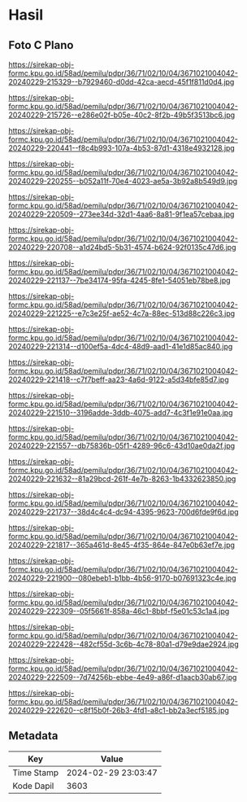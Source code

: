 # Hasil

## Foto C Plano

https://sirekap-obj-formc.kpu.go.id/58ad/pemilu/pdpr/36/71/02/10/04/3671021004042-20240229-215329--b7929460-d0dd-42ca-aecd-45f1f811d0d4.jpg

https://sirekap-obj-formc.kpu.go.id/58ad/pemilu/pdpr/36/71/02/10/04/3671021004042-20240229-215726--e286e02f-b05e-40c2-8f2b-49b5f3513bc6.jpg

https://sirekap-obj-formc.kpu.go.id/58ad/pemilu/pdpr/36/71/02/10/04/3671021004042-20240229-220441--f8c4b993-107a-4b53-87d1-4318e4932128.jpg

https://sirekap-obj-formc.kpu.go.id/58ad/pemilu/pdpr/36/71/02/10/04/3671021004042-20240229-220255--b052a11f-70e4-4023-ae5a-3b92a8b549d9.jpg

https://sirekap-obj-formc.kpu.go.id/58ad/pemilu/pdpr/36/71/02/10/04/3671021004042-20240229-220509--273ee34d-32d1-4aa6-8a81-9f1ea57cebaa.jpg

https://sirekap-obj-formc.kpu.go.id/58ad/pemilu/pdpr/36/71/02/10/04/3671021004042-20240229-220708--a1d24bd5-5b31-4574-b624-92f0135c47d6.jpg

https://sirekap-obj-formc.kpu.go.id/58ad/pemilu/pdpr/36/71/02/10/04/3671021004042-20240229-221137--7be34174-95fa-4245-8fe1-54051eb78be8.jpg

https://sirekap-obj-formc.kpu.go.id/58ad/pemilu/pdpr/36/71/02/10/04/3671021004042-20240229-221225--e7c3e25f-ae52-4c7a-88ec-513d88c226c3.jpg

https://sirekap-obj-formc.kpu.go.id/58ad/pemilu/pdpr/36/71/02/10/04/3671021004042-20240229-221314--d100ef5a-4dc4-48d9-aad1-41e1d85ac840.jpg

https://sirekap-obj-formc.kpu.go.id/58ad/pemilu/pdpr/36/71/02/10/04/3671021004042-20240229-221418--c7f7beff-aa23-4a6d-9122-a5d34bfe85d7.jpg

https://sirekap-obj-formc.kpu.go.id/58ad/pemilu/pdpr/36/71/02/10/04/3671021004042-20240229-221510--3196adde-3ddb-4075-add7-4c3f1e91e0aa.jpg

https://sirekap-obj-formc.kpu.go.id/58ad/pemilu/pdpr/36/71/02/10/04/3671021004042-20240229-221557--db75836b-05f1-4289-96c6-43d10ae0da2f.jpg

https://sirekap-obj-formc.kpu.go.id/58ad/pemilu/pdpr/36/71/02/10/04/3671021004042-20240229-221632--81a29bcd-261f-4e7b-8263-1b4332623850.jpg

https://sirekap-obj-formc.kpu.go.id/58ad/pemilu/pdpr/36/71/02/10/04/3671021004042-20240229-221737--38d4c4c4-dc94-4395-9623-700d6fde9f6d.jpg

https://sirekap-obj-formc.kpu.go.id/58ad/pemilu/pdpr/36/71/02/10/04/3671021004042-20240229-221817--365a461d-8e45-4f35-864e-847e0b63ef7e.jpg

https://sirekap-obj-formc.kpu.go.id/58ad/pemilu/pdpr/36/71/02/10/04/3671021004042-20240229-221900--080ebeb1-b1bb-4b56-9170-b07691323c4e.jpg

https://sirekap-obj-formc.kpu.go.id/58ad/pemilu/pdpr/36/71/02/10/04/3671021004042-20240229-222309--05f5661f-858a-46c1-8bbf-f5e01c53c1a4.jpg

https://sirekap-obj-formc.kpu.go.id/58ad/pemilu/pdpr/36/71/02/10/04/3671021004042-20240229-222428--482cf55d-3c6b-4c78-80a1-d79e9dae2924.jpg

https://sirekap-obj-formc.kpu.go.id/58ad/pemilu/pdpr/36/71/02/10/04/3671021004042-20240229-222509--7d74256b-ebbe-4e49-a86f-d1aacb30ab67.jpg

https://sirekap-obj-formc.kpu.go.id/58ad/pemilu/pdpr/36/71/02/10/04/3671021004042-20240229-222620--c8f15b0f-26b3-4fd1-a8c1-bb2a3ecf5185.jpg


## Metadata

| Key        | Value               |
| ---------- | ------------------- |
| Time Stamp | 2024-02-29 23:03:47 |
| Kode Dapil | 3603                |



